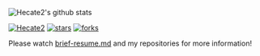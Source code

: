 ![Hecate2's github stats](https://github-readme-stats.vercel.app/api?username=Hecate2&show_icons=true&theme=buefy&count_private=true)  

[![Hecate2](https://img.shields.io/static/v1?label=Hecate2&message=Ignareo&color=green&logo=github)](https://github.com/Hecate2/Ignareo)
[![stars](https://img.shields.io/github/stars/Hecate2/Ignareo?style=social)](https://github.com/Hecate2/Ignareo/stargazers)
[![forks](https://img.shields.io/github/forks/Hecate2/Ignareo?style=social)](https://github.com/Hecate2/Ignareo/fork)

Please watch [brief-resume.md](brief-resume.md) and my repositories for more information!  

<!--
**Hecate2/Hecate2** is a ✨ _special_ ✨ repository because its `README.md` (this file) appears on your GitHub profile.

Here are some ideas to get you started:

- 🔭 I’m currently working on ...
- 🌱 I’m currently learning ...
- 👯 I’m looking to collaborate on ...
- 🤔 I’m looking for help with ...
- 💬 Ask me about ...
- 📫 How to reach me: ...
- 😄 Pronouns: ...
- ⚡ Fun fact: ...
-->
